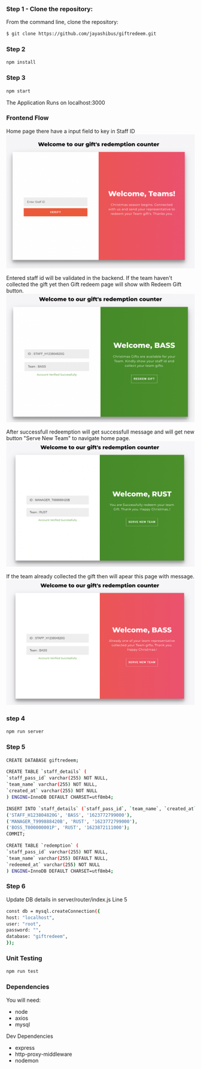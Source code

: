 ### Step 1 - Clone the repository:

From the command line, clone the repository:

```sh
$ git clone https://github.com/jayashibus/giftredeem.git
```

### Step 2

```sh
npm install
```

### Step 3

```sh
npm start
```

The Application Runs on localhost:3000

### Frontend Flow

Home page there have a input field to key in Staff ID
![Screenshot](HomePage.png)

Entered staff id will be validated in the backend. If the team haven't collected the gift yet then Gift redeem page will show with Redeem Gift button.
![Screenshot](RedeemPage.png)

After successfull redeemption will get successfull message and will get new button "Serve New Team" to navigate home page.
![Screenshot](succesRedeem.png)

If the team already collected the gift then will apear this page with message.
![Screenshot](AlreadyRedeemed.png)

### step 4

```sh
npm run server
```

### Step 5

```sh
CREATE DATABASE giftredeem;
```

```sh
CREATE TABLE `staff_details` (
`staff_pass_id` varchar(255) NOT NULL,
`team_name` varchar(255) NOT NULL,
`created_at` varchar(255) NOT NULL
) ENGINE=InnoDB DEFAULT CHARSET=utf8mb4;
```

```sh
INSERT INTO `staff_details` (`staff_pass_id`, `team_name`, `created_at`) VALUES
('STAFF_H123804820G', 'BASS', '1623772799000'),
('MANAGER_T999888420B', 'RUST', '1623772799000'),
('BOSS_T000000001P', 'RUST', '1623872111000');
COMMIT;
```

```sh
CREATE TABLE `redemption` (
`staff_pass_id` varchar(255) NOT NULL,
`team_name` varchar(255) DEFAULT NULL,
`redeemed_at` varchar(255) NOT NULL
) ENGINE=InnoDB DEFAULT CHARSET=utf8mb4;
```

### Step 6

Update DB details in server/router/index.js Line 5

```sh
const db = mysql.createConnection({
host: "localhost",
user: "root",
password: "",
database: "giftredeem",
});
```

### Unit Testing

```sh
npm run test
```

### Dependencies

You will need:

- node
- axios
- mysql

Dev Dependencies

- express
- http-proxy-middleware
- nodemon
